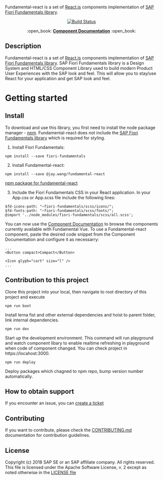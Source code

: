 Fundamental-react is a set of [React.js](https://reactjs.org/) components implementation of [SAP Fiori Fundamentals library](https://sap.github.io/fundamental/).

<p align="center">
     <a href="https://travis-ci.org/SAP/fundamental-react">
            <img src="https://travis-ci.org/SAP/fundamental-react.svg?branch=develop" alt="Build Status">
      </a>
</p>

<p align="center">
:open_book: 
    <strong><a href="https://sap.github.io/fundamental-react/">Component Documentation</a></strong>
:open_book:
</p>

## Description

Fundamental-react is a set of [React.js](https://reactjs.org/) components implementation of [SAP Fiori Fundamentals library](https://sap.github.io/fundamental/). SAP Fiori Fundamentals library is a Design System and HTML/CSS Component Library used to build modern Product User Experiences with the SAP look and feel. This will allow you to stay/use React for your application and get SAP look and feel.

# Getting started

## Install

To download and use this library, you first need to install the node package manager - [npm](https://www.npmjs.com/get-npm).
Fundamental-react does not include the [SAP Fiori Fundamentals library](https://sap.github.io/fundamental/) which is required for styling.

1. Install Fiori Fundamentals:

`npm install --save fiori-fundamentals`

2. Install Fundamental-react:

`npm install --save @jay.wang/fundamental-react`

[npm package for fundamental-react](https://www.npmjs.com/package/fundamental-react)

3. Include the Fiori Fundamentals CSS in your React application. In your App.css or App.scss file include the following lines:

```
$fd-icons-path: "~fiori-fundamentals/scss/icons/";
$fd-fonts-path: "~fiori-fundamentals/scss/fonts/";
@import '../node_modules/fiori-fundamentals/scss/all.scss';
```

You can now use the [Component Documentation](https://sap.github.io/fundamental-react/) to browse the components currently available with Fundamental Vue. To use a Fundamental-react component, paste the desired code snippet from the Component Documentation and configure it as necessarry:

    ...
    <Button compact>Compact</Button>

    <Icon glyph="cart" size="l" />
    ...

## Contribution to this project

Clone this project into your local, then navigate to root directory of this project and execute
```
npm run boot
```
Install lerna fist and other external dependencies and hoist to parent folder, link internal dependencies.
```
npm run dev
```
Start up the development environment. This command will run playground and watch component libary to enable realtime refreshing in playground when code of component changed. You can check project in https://locahost:3000. 
```
npm run deploy
```
Deploy packages which chagned to npm repo, bump version number automatically.

## How to obtain support

If you encounter an issue, you can [create a ticket](https://github.com/SAP/fundamental-react/issues/new)

## Contributing

If you want to contribute, please check the [CONTRIBUTING.md](./CONTRIBUTING.md) documentation for contribution guidelines.

## License

Copyright (c) 2018 SAP SE or an SAP affiliate company. All rights reserved.
This file is licensed under the Apache Software License, v. 2 except as noted otherwise in the [LICENSE file](https://github.com/SAP/fundamental-react/blob/master/LICENSE.txt)
